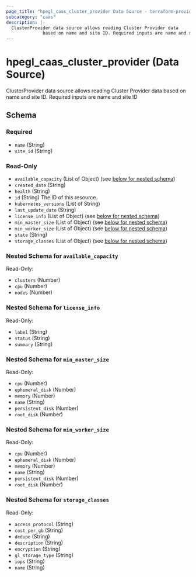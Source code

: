 ```yaml
---
page_title: "hpegl_caas_cluster_provider Data Source - terraform-provider-hpegl"
subcategory: "caas"
description: |-
  ClusterProvider data source allows reading Cluster Provider data
              based on name and site ID. Required inputs are name and site ID
---
```

# hpegl_caas_cluster_provider (Data Source)

ClusterProvider data source allows reading Cluster Provider data 
			based on name and site ID. Required inputs are name and site ID



<!-- schema generated by tfplugindocs -->
## Schema

### Required

- `name` (String)
- `site_id` (String)

### Read-Only

- `available_capacity` (List of Object) (see [below for nested schema](#nestedatt--available_capacity))
- `created_date` (String)
- `health` (String)
- `id` (String) The ID of this resource.
- `kubernetes_versions` (List of String)
- `last_update_date` (String)
- `license_info` (List of Object) (see [below for nested schema](#nestedatt--license_info))
- `min_master_size` (List of Object) (see [below for nested schema](#nestedatt--min_master_size))
- `min_worker_size` (List of Object) (see [below for nested schema](#nestedatt--min_worker_size))
- `state` (String)
- `storage_classes` (List of Object) (see [below for nested schema](#nestedatt--storage_classes))

<a id="nestedatt--available_capacity"></a>
### Nested Schema for `available_capacity`

Read-Only:

- `clusters` (Number)
- `cpu` (Number)
- `nodes` (Number)


<a id="nestedatt--license_info"></a>
### Nested Schema for `license_info`

Read-Only:

- `label` (String)
- `status` (String)
- `summary` (String)


<a id="nestedatt--min_master_size"></a>
### Nested Schema for `min_master_size`

Read-Only:

- `cpu` (Number)
- `ephemeral_disk` (Number)
- `memory` (Number)
- `name` (String)
- `persistent_disk` (Number)
- `root_disk` (Number)


<a id="nestedatt--min_worker_size"></a>
### Nested Schema for `min_worker_size`

Read-Only:

- `cpu` (Number)
- `ephemeral_disk` (Number)
- `memory` (Number)
- `name` (String)
- `persistent_disk` (Number)
- `root_disk` (Number)


<a id="nestedatt--storage_classes"></a>
### Nested Schema for `storage_classes`

Read-Only:

- `access_protocol` (String)
- `cost_per_gb` (String)
- `dedupe` (String)
- `description` (String)
- `encryption` (String)
- `gl_storage_type` (String)
- `iops` (String)
- `name` (String)



